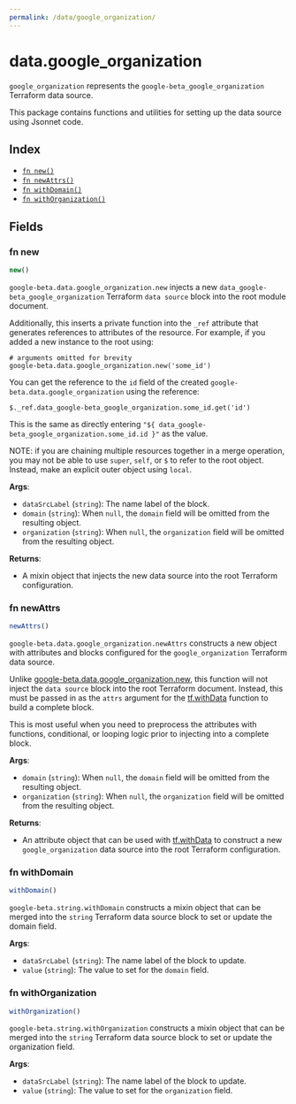 ```yaml
---
permalink: /data/google_organization/
---
```


# data.google_organization

`google_organization` represents the `google-beta_google_organization` Terraform data source.



This package contains functions and utilities for setting up the data source using Jsonnet code.


## Index

* [`fn new()`](#fn-new)
* [`fn newAttrs()`](#fn-newattrs)
* [`fn withDomain()`](#fn-withdomain)
* [`fn withOrganization()`](#fn-withorganization)

## Fields

### fn new

```ts
new()
```


`google-beta.data.google_organization.new` injects a new `data_google-beta_google_organization` Terraform `data source`
block into the root module document.

Additionally, this inserts a private function into the `_ref` attribute that generates references to attributes of the
resource. For example, if you added a new instance to the root using:

    # arguments omitted for brevity
    google-beta.data.google_organization.new('some_id')

You can get the reference to the `id` field of the created `google-beta.data.google_organization` using the reference:

    $._ref.data_google-beta_google_organization.some_id.get('id')

This is the same as directly entering `"${ data_google-beta_google_organization.some_id.id }"` as the value.

NOTE: if you are chaining multiple resources together in a merge operation, you may not be able to use `super`, `self`,
or `$` to refer to the root object. Instead, make an explicit outer object using `local`.

**Args**:
  - `dataSrcLabel` (`string`): The name label of the block.
  - `domain` (`string`):  When `null`, the `domain` field will be omitted from the resulting object.
  - `organization` (`string`):  When `null`, the `organization` field will be omitted from the resulting object.

**Returns**:
- A mixin object that injects the new data source into the root Terraform configuration.


### fn newAttrs

```ts
newAttrs()
```


`google-beta.data.google_organization.newAttrs` constructs a new object with attributes and blocks configured for the `google_organization`
Terraform data source.

Unlike [google-beta.data.google_organization.new](#fn-googleorganizationnew), this function will not inject the `data source`
block into the root Terraform document. Instead, this must be passed in as the `attrs` argument for the
[tf.withData](https://github.com/tf-libsonnet/core/tree/main/docs#fn-withdata) function to build a complete block.

This is most useful when you need to preprocess the attributes with functions, conditional, or looping logic prior to
injecting into a complete block.

**Args**:
  - `domain` (`string`):  When `null`, the `domain` field will be omitted from the resulting object.
  - `organization` (`string`):  When `null`, the `organization` field will be omitted from the resulting object.

**Returns**:
  - An attribute object that can be used with [tf.withData](https://github.com/tf-libsonnet/core/tree/main/docs#fn-withdata) to construct a new `google_organization` data source into the root Terraform configuration.


### fn withDomain

```ts
withDomain()
```

`google-beta.string.withDomain` constructs a mixin object that can be merged into the `string`
Terraform data source block to set or update the domain field.



**Args**:
  - `dataSrcLabel` (`string`): The name label of the block to update.
  - `value` (`string`): The value to set for the `domain` field.


### fn withOrganization

```ts
withOrganization()
```

`google-beta.string.withOrganization` constructs a mixin object that can be merged into the `string`
Terraform data source block to set or update the organization field.



**Args**:
  - `dataSrcLabel` (`string`): The name label of the block to update.
  - `value` (`string`): The value to set for the `organization` field.
